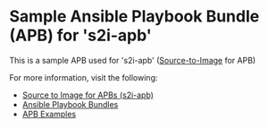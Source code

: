 # Sample Ansible Playbook Bundle (APB) for 's2i-apb' 

This is a sample APB used for 's2i-apb' ([Source-to-Image](https://github.com/openshift/source-to-image) for APB)

For more information, visit the following:
 * [Source to Image for APBs (s2i-apb)](https://github.com/fusor/s2i-apb)
 * [Ansible Playbook Bundles](https://github.com/fusor/ansible-playbook-bundle)
 * [APB Examples](https://github.com/fusor/apb-examples)
